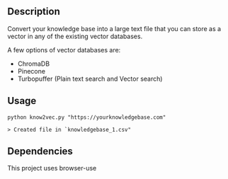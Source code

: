 ## Description

Convert your knowledge base into a large text file that you can store as a vector in any of the existing vector databases.

A few options of vector databases are:
* ChromaDB
* Pinecone
* Turbopuffer (Plain text search and Vector search)

## Usage

```
python know2vec.py "https://yourknowledgebase.com"

> Created file in `knowledgebase_1.csv"
```

## Dependencies

This project uses browser-use
